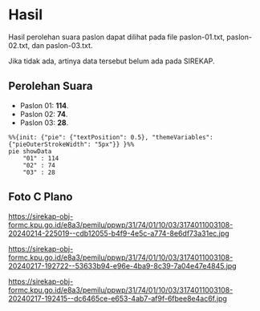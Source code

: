 # Hasil

Hasil perolehan suara paslon dapat dilihat pada file paslon-01.txt, paslon-02.txt, dan paslon-03.txt.

Jika tidak ada, artinya data tersebut belum ada pada SIREKAP.

## Perolehan Suara

 * Paslon 01: **114**.
 * Paslon 02: **74**.
 * Paslon 03: **28**.

```mermaid
%%{init: {"pie": {"textPosition": 0.5}, "themeVariables": {"pieOuterStrokeWidth": "5px"}} }%%
pie showData
    "01" : 114
    "02" : 74
    "03" : 28
```
## Foto C Plano

https://sirekap-obj-formc.kpu.go.id/e8a3/pemilu/ppwp/31/74/01/10/03/3174011003108-20240214-225019--cdb12055-b4f9-4e5c-a774-8e6df73a31ec.jpg

https://sirekap-obj-formc.kpu.go.id/e8a3/pemilu/ppwp/31/74/01/10/03/3174011003108-20240217-192722--53633b94-e96e-4ba9-8c39-7a04e47e4845.jpg

https://sirekap-obj-formc.kpu.go.id/e8a3/pemilu/ppwp/31/74/01/10/03/3174011003108-20240217-192415--dc6465ce-e653-4ab7-af9f-6fbee8e4ac6f.jpg
